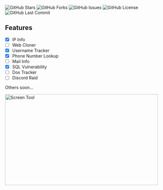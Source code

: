 ![GitHub Stars](https://img.shields.io/github/stars/Cyb3rtch/Cyb3rtech-Tool?style=social) ![GitHub Forks](https://img.shields.io/github/forks/Cyb3rtch/Cyb3rtech-Tool?style=social) ![GitHub Issues](https://img.shields.io/github/issues/Cyb3rtch/Cyb3rtech-Tool)
![GitHub License](https://img.shields.io/github/license/Cyb3rtch/Cyb3rtech-Tool) ![GitHub Last Commit](https://img.shields.io/github/last-commit/Cyb3rtch/Cyb3rtech-Tool)
## Features

- [x] IP Info
- [ ] Web Cloner
- [x] Username Tracker
- [x] Phone Number Lookup
- [ ] Mail Info
- [x] SQL Vulnerability
- [ ] Dox Tracker
- [ ] Discord Raid
      
Others soon...

<div style="display: flex; justify-content: center;">
    <img src="https://cdn.discordapp.com/attachments/1274370571173625856/1274784761977507860/cyb3rtechtool.jpg?ex=66c38353&is=66c231d3&hm=e43199f7f3db39bd819238ea47f0146a04beb35587c90b4ccc8047273a64b461&" alt="Screen Tool" style="width:100%; height:300px; object-fit:cover;"/>
</div>
